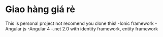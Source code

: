 # Giao hàng giá rẻ
This is personal project not recomend you clone this!
-Ionic framework
-Angular js
-Angular 4
-.net 2.0 with identity framework, entity framework

